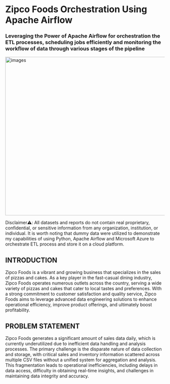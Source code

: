 # Zipco Foods Orchestration Using Apache Airflow

### Leveraging the Power of Apache Airflow for orchestration the ETL processes, scheduling jobs efficiently and monitoring the workflow of data through various stages of the pipeline

<img width="1000" height="500" alt="images" src="https://github.com/user-attachments/assets/5c9e8768-b6fb-4f7a-bf3a-3a672f93c91c" />

Disclaimer⚠️: All datasets and reports do not contain real proprietary, confidential, or sensitive information from any organization, institution, or individual. It is worth noting that dummy data were utilized to demonstrate my capabilities of using Python, Apache Airflow and Microsoft Azure to orchestrate ETL process and store it on a cloud platform.

## INTRODUCTION

Zipco Foods is a vibrant and growing business that specializes in the sales of pizzas and cakes. As a key player in the fast-casual dining industry, Zipco Foods operates numerous outlets across the country, serving a wide variety of pizzas and cakes that cater to local tastes and preferences. With a strong commitment to customer satisfaction and quality service, Zipco Foods aims to leverage advanced data engineering solutions to enhance operational efficiency, improve product offerings, and ultimately boost profitability.

## PROBLEM STATEMENT

Zipco Foods generates a significant amount of sales data daily, which is currently underutilized due to inefficient data handling and analysis processes. The primary challenge is the disparate nature of data collection and storage, with critical sales and inventory information scattered across multiple CSV files without a unified system for aggregation and analysis. This fragmentation leads to operational inefficiencies, including delays in data access, difficulty in obtaining real-time insights, and challenges in maintaining data integrity and accuracy.
